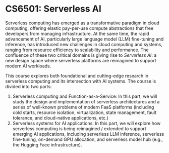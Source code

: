 # CS6501: Serverless AI

Serverless computing has emerged as a transformative paradigm in
cloud computing, offering elastic pay-per-use compute abstractions
that free developers from managing infrastructure. At the same time,
the rapid advancement of AI, particularly large language model (LLM)
fine-tuning and inference, has introduced new challenges in cloud
computing and systems, ranging from resource efficiency to
scalability and performance. The confluence of these two critical
domains is giving rise to *Serverless AI*: a new design space where
serverless platforms are reimagined to support modern AI workloads.

This course explores both foundational and cutting-edge research in
serverless computing and its intersection with AI systems. The course
is divided into two parts:
1. Serverless computing and Function-as-a-Service: In this part, we
will study the design and implementation of serverless architectures
and a series of well-known problems of modern FaaS platforms
(including cold starts, resource isolation, virtualization, state
management, fault tolerance, and cloud-native applications, etc.)
2. Serverless systems for AI applications: In this part, we will
explore how serverless computing is being reimagined / extended to
support emerging AI applications, including serverless LLM inference,
serverless fine-tuning, on-demand GPU allocation, and serverless
model hub (e.g., the Hugging Face infrastructure).



